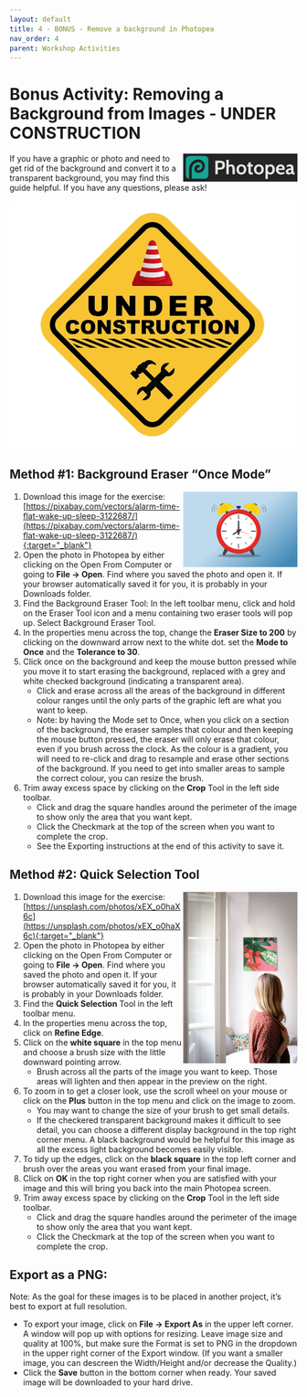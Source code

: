 ```yaml
---
layout: default
title: 4 - BONUS - Remove a background in Photopea      
nav_order: 4
parent: Workshop Activities
---
```


# Bonus Activity: Removing a Background from Images - UNDER CONSTRUCTION

<img src="images/act4/photopea.png" style="float:right; width:200px;" alt="photopea logo">

If you have a graphic or photo and need to get rid of the background and convert it to a transparent background, you may find this guide helpful. If you have any questions, please ask!

<img src="images/Under-Construction-Sign.png" style="width:500px;" alt="demo image">

## Method #1: Background Eraser “Once Mode”

<img src="images/act4/alarm.png" style="float:right; width:200px;" alt="demo image">

1. Download this image for the exercise: [https://pixabay.com/vectors/alarm-time-flat-wake-up-sleep-3122687/](https://pixabay.com/vectors/alarm-time-flat-wake-up-sleep-3122687/){:target="_blank"}
2. Open the photo in Photopea by either clicking on the Open From Computer or going to **File -> Open**. Find where you saved the photo and open it. If your browser automatically saved it for you, it is probably in your Downloads folder. 
3. Find the Background Eraser Tool: In the left toolbar menu, click and hold on the Eraser Tool icon and a menu containing two eraser tools will pop up. Select Background Eraser Tool. 
4. In the properties menu across the top, change the **Eraser Size to 200** by clicking on the downward arrow next to the white dot. set the **Mode to Once** and the **Tolerance to 30**.
5. Click once on the background and keep the mouse button pressed while you move it to start erasing the background, replaced with a grey and white checked background (indicating a transparent area). 
    - Click and erase across all the areas of the background in different colour ranges until the only parts of the graphic left are what you want to keep. 
    - Note: by having the Mode set to Once, when you click on a section of the background, the eraser samples that colour and then keeping the mouse button pressed, the eraser will only erase that colour, even if you brush across the clock. As the colour is a gradient, you will need to re-click and drag to resample and erase other sections of the background. If you need to get into smaller areas to sample the correct colour, you can resize the brush. 
6. Trim away excess space by clicking on the **Crop** Tool in the left side toolbar. 
    - Click and drag the square handles around the perimeter of the image to show only the area that you want kept. 
    - Click the Checkmark at the top of the screen when you want to complete the crop.
    - See the Exporting instructions at the end of this activity to save it.

 

## Method #2: Quick Selection Tool

<img src="images/act4/corina-unsplash.jpg" style="float:right; width:200px;" alt="demo image2">

1. Download this image for the exercise: [https://unsplash.com/photos/xEX_o0haX6c](https://unsplash.com/photos/xEX_o0haX6c){:target="_blank"}
2. Open the photo in Photopea by either clicking on the Open From Computer or going to **File -> Open**. Find where you saved the photo and open it. If your browser automatically saved it for you, it is probably in your Downloads folder. 
3. Find the **Quick Selection** Tool in the left toolbar menu.
4. In the properties menu across the top, click on **Refine Edge**.
5. Click on the **white square** in the top menu and choose a brush size with the little downward pointing arrow. 
    - Brush across all the parts of the image you want to keep. Those areas will lighten and then appear in the preview on the right. 
6. To zoom in to get a closer look, use the scroll wheel on your mouse or click on the **Plus** button in the top menu and click on the image to zoom.
    - You may want to change the size of your brush to get small details. 
    - If the checkered transparent background makes it difficult to see detail, you can choose a different display background in the top right corner menu. A black background would be helpful for this image as all the excess light background becomes easily visible.
7. To tidy up the edges, click on the **black square** in the top left corner and brush over the areas you want erased from your final image.
8. Click on **OK** in the top right corner when you are satisfied with your image and this will bring you back into the main Photopea screen.
9. Trim away excess space by clicking on the **Crop** Tool in the left side toolbar. 
    - Click and drag the square handles around the perimeter of the image to show only the area that you want kept. 
    - Click the Checkmark at the top of the screen when you want to complete the crop.
## Export as a PNG:

Note: As the goal for these images is to be placed in another project, it’s best to export at full resolution. 

- To export your image, click on **File -> Export As** in the upper left corner. A window will pop up with options for resizing. Leave image size and quality at 100%, but make sure the Format is set to PNG in the dropdown in the upper right corner of the Export window. (If you want a smaller image, you can descreen the Width/Height and/or decrease the Quality.) 
- Click the **Save** button in the bottom corner when ready. Your saved image will be downloaded to your hard drive. 
